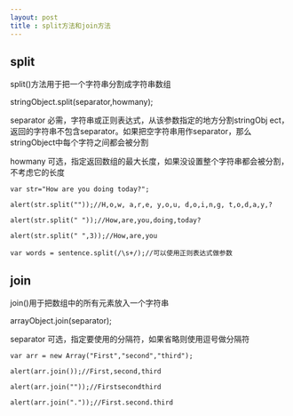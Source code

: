 ```yaml
---
layout: post
title : split方法和join方法
---
```

## split
split()方法用于把一个字符串分割成字符串数组

stringObject.split(separator,howmany);

separator 必需，字符串或正则表达式，从该参数指定的地方分割stringObj
ect，返回的字符串不包含separator。如果把空字符串用作separator，那么stringObject中每个字符之间都会被分割

howmany 可选，指定返回数组的最大长度，如果没设置整个字符串都会被分割，不考虑它的长度

    var str="How are you doing today?";
    
    alert(str.split(""));//H,o,w, a,r,e, y,o,u, d,o,i,n,g, t,o,d,a,y,?
    
    alert(str.split(" "));//How,are,you,doing,today?
    
    alert(str.split(" ",3));//How,are,you

    var words = sentence.split(/\s+/);//可以使用正则表达式做参数

## join

join()用于把数组中的所有元素放入一个字符串

arrayObject.join(separator);

separator 可选，指定要使用的分隔符，如果省略则使用逗号做分隔符

    var arr = new Array("First","second","third");

    alert(arr.join());//First,second,third

    alert(arr.join(""));//Firstsecondthird

    alert(arr.join("."));//First.second.third





